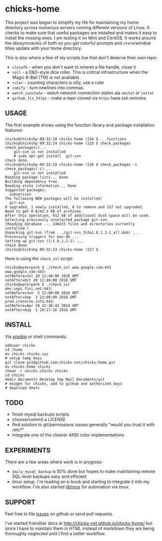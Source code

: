chicks-home
===========

This project was begun to simplify my life for maintaining my home directory across numerous servers
running different versions of Linux.
It checks to make sure that useful packages are installed and makes it easy to install the missing ones.
I am testing it on Mint and CentOS.  It works around the idiosyncracies of both so you get colorful
prompts and `xterm`/window titles update with your home directory.

This is also where a few of my scripts live that don't deserve their own repo:

* `closefh` - when you don't want to inheret a file handle, close it
* `roll` - a D&D-style dice roller.  This is critical infrastructure when the Magic 8-Ball (TM) is not available.
* `ruler` - counting characters is silly, use a ruler
* `comify` - turn newlines into commas
* `watch_constate` - watch network connection states ala `vmstat` or `iostat`
* `github_fix_https` - make a repo cloned via `https` have ssh remotes


USAGE
-----

The first example shows using the function library and package installation features:

	chicks@chickshp 09:32:10 chicks-home !224 $ . .functions 
	chicks@chickshp 09:32:14 chicks-home !225 $ check_packages 
	check_packages()...
		git-svn is not installed
		# sudo apt-get install  git-svn
	check done.
	chicks@chickshp 09:32:19 chicks-home !226 $ check_packages -i
	check_packages(-i)...
		git-svn is not installed
	Reading package lists... Done
	Building dependency tree       
	Reading state information... Done
	Suggested packages:
	  subversion
	The following NEW packages will be installed:
	  git-svn
	0 upgraded, 1 newly installed, 0 to remove and 137 not upgraded.
	Need to get 0 B/42.3 kB of archives.
	After this operation, 612 kB of additional disk space will be used.
	Selecting previously unselected package git-svn.
	(Reading database ... 246615 files and directories currently installed.)
	Unpacking git-svn (from .../git-svn_1%3a1.8.1.2-1_all.deb) ...
	Processing triggers for man-db ...
	Setting up git-svn (1:1.8.1.2-1) ...
	check done.
	chicks@chickshp 09:32:33 chicks-home !227 $ 

Here is using the `check_ssl` script:

	chicks@waterpark $ ./check_ssl www.google.com:443
	www.google.com:443:
	notBefore=Jul 28 11:40:00 2016 GMT
	notAfter=Oct 20 11:40:00 2016 GMT
	chicks@waterpark $ ./check_ssl
	dev.sepi.fini.net:443:
	notBefore=Jun  5 22:00:00 2016 GMT
	notAfter=Sep  3 22:00:00 2016 GMT
	prod.ireserve.info:443:
	notBefore=Apr 20 22:36:42 2014 GMT
	notAfter=Aug  5 19:17:16 2016 GMT



INSTALL
-------

Via [ansible](https://github.com/chicks-net/fini-ansible) or shell commands:

	adduser chicks
	cd /home
	mv chicks chicks.sys
	# setup temp keys
	git clone git@github.com:chicks-net/chicks-home.git
	mv chicks-home chicks
	chown -r chicks.chicks chicks
	cd chicks
	mkdir Documents Desktop tmp Mail Documents/git
	# keygen for chicks, add to github and authorized_keys
	# download dnetc


TODO
----

* finish mysql backups scripts
* choose/commit a LICENSE
* find solution to git/permissions issues generally "would you trust it with /etc?"
* integrate one of the cleaner ANSI color implementations


EXPERIMENTS
-----------

There are a few areas where work is in progress:

* `daily_mysql_backup` is 50% done but hopes to make maintaining remote SQL-level backups easy and efficient
* *tmux* setup.  I'm reading an e-book and starting to integrate it into my workflow.  I've also started [libtmux](https://github.com/chicks-net/libtmux) for automation via tmux.

SUPPORT
-------

Feel free to file [issues](https://github.com/chicks-net/chicks-home/issues) on github or send pull requests.

I've started friendlier docs at http://chicks-net.github.io/chicks-home/ but since I have to maintain them in HTML instead of markdown they are being thoroughly neglected until I find a better workflow.

